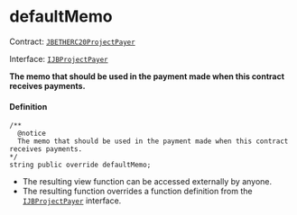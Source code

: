 # defaultMemo

Contract: [`JBETHERC20ProjectPayer`](/dev/api/contracts/or-utilities/jbetherc20projectpayer/README.md)

Interface: [`IJBProjectPayer`](/dev/api/interfaces/ijbprojectpayer.md)

**The memo that should be used in the payment made when this contract receives payments.**

#### Definition

```
/**
  @notice
  The memo that should be used in the payment made when this contract receives payments.
*/
string public override defaultMemo;
```

- The resulting view function can be accessed externally by anyone.
- The resulting function overrides a function definition from the [`IJBProjectPayer`](/dev/api/interfaces/ijbprojectpayer.md) interface.
